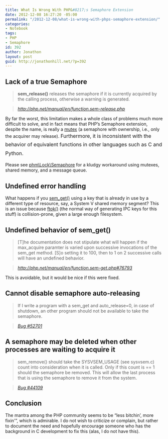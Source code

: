 ```yaml
---
title: What Is Wrong With PHP&#8217;s Semaphore Extension
date: 2012-12-08 16:27:20 -05:00
permalink: "/2012-12-08/what-is-wrong-with-phps-semaphore-extension/"
categories:
- Notebook
tags:
- PHP
- Semaphore
id: 392
author: Jonathon
layout: post
guid: http://jonathonhill.net/?p=392
---
```


## Lack of a true Semaphore

> **sem_release()** releases the semaphore if it is currently acquired by the calling process, otherwise a warning is generated.
  
> <cite><a href="http://php.net/manual/en/function.sem-release.php" target="_blank">http://php.net/manual/en/function.sem-release.php</a></cite>

By far the worst, this limitation makes a whole class of problems much more difficult to solve, and in fact means that PHP&#8217;s Semaphore extension, despite the name, is really a <a title="Semaphore vs Mutex" href="http://en.wikipedia.org/wiki/Semaphore_(programming)#Semaphore_vs._mutex" target="_blank">mutex</a> (a semaphore with ownership, i.e., only the acquirer may release). <span style="line-height: 1.714285714; font-size: 1rem;">Furthermore, it is inconsistent with the behavior of equivalent functions in other languages such as C and Python.</span>

Please see <a href="https://github.com/compwright/phm/blob/master/src/phm/Lock/Semaphore.php" target="_blank">phm\Lock\Semaphore</a> for a kludgy workaround using mutexes, shared memory, and a message queue.<!--more-->

## Undefined error handling

What happens if you <a href="http://php.net/manual/en/function.sem-get.php" target="_blank">sem_get()</a> using a key that is already in use by a different type of resource, say, a System V shared memory segment? This is an issue because <a href="http://php.net/manual/en/function.ftok.php" target="_blank">ftok()</a> (the normal way of generating IPC keys for this stuff) is collision-prone, given a large enough filesystem.

## Undefined behavior of sem_get()

> [T]he documentation does not stipulate what will happen if the max\_acquire paramter is varied upon successive invocations of the sem\_get method. [S]o setting it to 100, then to 1 on 2 successive calls will have an undefined behavior.
  
> <cite><a href="http://php.net/manual/en/function.sem-get.php#76793" target="_blank">http://php.net/manual/en/function.sem-get.php#76793</a></cite>

This is avoidable, but it would be nice if this were fixed.

## Cannot disable semaphore auto-releasing

> If I write a program with a sem\_get and auto\_release=0, in case of shutdown, an other program should not be available to take the semaphore.
  
> <cite><a href="https://bugs.php.net/bug.php?id=52701" target="_blank">Bug #52701</a></cite>

## A semaphore may be deleted when other processes are waiting to acquire it

> sem\_remove() should take the SYSVSEM\_USAGE (see sysvsem.c) count into consideration when it is called. Only if this count is == 1 should the semaphore be removed. This will allow the last process that is using the semaphore to remove it from the system.
  
> <cite><a href="https://bugs.php.net/bug.php?id=44109" target="_blank">Bug #44109</a></cite>

## Conclusion

The mantra among the PHP community seems to be &#8220;less bitchin&#8217;, more fixin'&#8221;, which is admirable. I do not wish to criticize or complain, but rather to document the need and hopefully encourage someone who has the background in C development to fix this (alas, I do not have this).